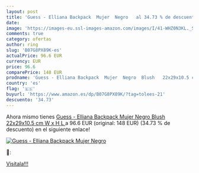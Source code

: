 ```yaml
---
layout: post
title: 'Guess - Elliana Backpack  Mujer  Negro   al 34.73 % de descuento'
date: 
image: 'https://images-eu.ssl-images-amazon.com/images/I/41-WHZ0N3KL._SL200_.jpg'
comments: true
category: ofertas
author: ring
slug: 'B07G8PX89K-es'
actualPrice: 96.6 EUR
currency: EUR
price: 96.6
comparePrice: 148 EUR
prodname: 'Guess - Elliana Backpack  Mujer  Negro  Blush   22x29x10.5 cm  W x H L '
country: 'es'
flag: '🇪🇸'
buyurl: 'https://www.amazon.es/dp/B07G8PX89K/?tag=tolees-21'
descuento: '34.73'
---
```


Ahora mismo tienes [Guess - Elliana Backpack  Mujer  Negro  Blush   22x29x10.5 cm  W x H L ](https://www.amazon.es/dp/B07G8PX89K/?tag=tolees-21) a 96.6 EUR (original: 148 EUR) (34.73 %  de descuento) en el siguiente enlace!

[![Guess - Elliana Backpack  Mujer  Negro  ](https://images-eu.ssl-images-amazon.com/images/I/41-WHZ0N3KL._SL200_.jpg)](https://www.amazon.es/dp/B07G8PX89K/?tag=tolees-21)

🔎:


[Visítala!!!](https://www.amazon.es/dp/B07G8PX89K/?tag=tolees-21)
